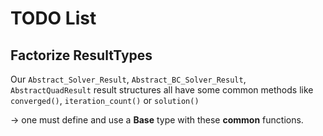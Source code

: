 # TODO List

## Factorize ResultTypes

Our `Abstract_Solver_Result`, `Abstract_BC_Solver_Result`, `AbstractQuadResult` result
structures all have some common methods like `converged()`,
`iteration_count()` or `solution()`

-> one must define and use a **Base** type with these **common**
functions.


